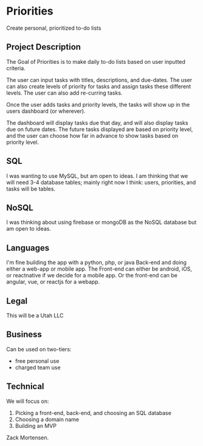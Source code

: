 Priorities
======
Create personal, prioritized to-do lists

## Project Description

The Goal of Priorities is to make daily to-do lists based on user inputted criteria.

The user can input tasks with titles, descriptions, and due-dates.
The user can also create levels of priority for tasks and assign tasks these different levels.
The user can also add re-curring tasks.

Once the user adds tasks and priority levels, the tasks will show up in the users dashboard (or wherever).

The dashboard will display tasks due that day, and will also display tasks due on future dates.
The future tasks displayed are based on priority level, and the user can choose how far in advance to show tasks based on priority level.

## SQL

I was wanting to use MySQL, but am open to ideas.
I am thinking that we will need 3-4 database tables; mainly right now I think: users, priorities, and tasks will be tables.

## NoSQL

I was thinking about using firebase or mongoDB as the NoSQL database but am open to ideas.

## Languages
I'm fine building the app with a python, php, or java Back-end and doing either a web-app or mobile app.
The Front-end can either be android, iOS, or reactnative if we decide for a mobile app.
Or the front-end can be angular, vue, or reactjs for a webapp. 

## Legal

This will be a Utah LLC

## Business

Can be used on two-tiers:
  * free personal use
  * charged team use 

## Technical

We will focus on:
  1. Picking a front-end, back-end, and choosing an SQL database
  2. Choosing a domain name
  3. Building an MVP

Zack Mortensen.